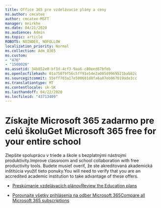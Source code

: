 ```yaml
---
title: Office 365 pre vzdelávacie plány a ceny
ms.author: cmcatee
author: cmcatee-MSFT
manager: mnirkhe
ms.date: 04/21/2020
ms.audience: Admin
ms.topic: article
ROBOTS: NOINDEX, NOFOLLOW
localization_priority: Normal
ms.collection: Adm_O365
ms.custom:
- "476"
- "1500026"
ms.assetid: 34b852e0-bf1d-4cf3-9aa6-c80eed67bfeb
ms.openlocfilehash: 01a75079f56c5ff91e54e2a085d9969521bab82c
ms.sourcegitcommit: 55eff703a17e500681d8fa6a87eb067019ade3cc
ms.translationtype: MT
ms.contentlocale: sk-SK
ms.lasthandoff: 04/22/2020
ms.locfileid: "43713409"
---
```

# <a name="get-microsoft-365-free-for-your-entire-school"></a><span data-ttu-id="c9660-102">Získajte Microsoft 365 zadarmo pre celú školu</span><span class="sxs-lookup"><span data-stu-id="c9660-102">Get Microsoft 365 free for your entire school</span></span>

<span data-ttu-id="c9660-103">Zlepšite spoluprácu v triede a škole s bezplatnými nástrojmi produktivity.</span><span class="sxs-lookup"><span data-stu-id="c9660-103">Improve classroom and school collaboration with free productivity tools.</span></span> <span data-ttu-id="c9660-104">Budete musieť overiť, že ste akreditovaná akademická inštitúcia využiť tieto ponuky.</span><span class="sxs-lookup"><span data-stu-id="c9660-104">You will need to verify that you are an accredited academic institution to take advantage of these offers.</span></span>
  
- [<span data-ttu-id="c9660-105">Preskúmanie vzdelávacích plánov</span><span class="sxs-lookup"><span data-stu-id="c9660-105">Review the Education plans</span></span>](https://products.office.com/academic/compare-office-365-education-plans)

- [<span data-ttu-id="c9660-106">Porovnajte všetky prihlásenia na odber Microsoft 365</span><span class="sxs-lookup"><span data-stu-id="c9660-106">Compare all Microsoft 365 subscriptions</span></span>](https://products.office.com/business/compare-more-office-365-for-business-plans)